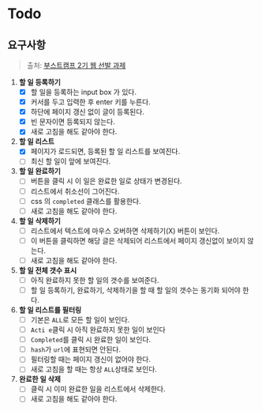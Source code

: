 # Todo

## 요구사항

> 출처: [부스트캠프 2기 웹 선발 과제](https://github.com/connect-boostcamp/todolist)

1. **할 일 등록하기**
    - [x] 할 일을 등록하는 input box 가 있다.
    - [x] 커서를 두고 입력한 후 enter 키를 누른다.
    - [x] 하단에 페이지 갱신 없이 글이 등록된다.
    - [x] 빈 문자이면 등록되지 않는다.
    - [x] 새로 고침을 해도 같아야 한다.
2. **할 일 리스트**
    - [x] 페이지가 로드되면, 등록된 할 일 리스트를 보여진다.
    - [ ] 최신 할 일이 앞에 보여진다.
3. **할 일 완료하기**
    - [ ] 버튼을 클릭 시 이 일은 완료한 일로 상태가 변경된다.
    - [ ] 리스트에서 취소선이 그어진다.
    - [ ] css 의 `completed` 클래스를 활용한다.
    - [ ] 새로 고침을 해도 같아야 한다.
4. **할 일 삭제하기**
    - [ ] 리스트에서 텍스트에 마우스 오버하면 삭제하기(X) 버튼이 보인다.
    - [ ] 이 버튼을 클릭하면 해당 글은 삭제되어 리스트에서 페이지 갱신없이 보이지 않는다.
    - [ ] 새로 고침을 해도 같아야 한다.
5. **할 일 전체 갯수 표시**
    - [ ] 아직 완료하지 못한 할 일의 갯수를 보여준다.
    - [ ] 할 일 등록하기, 완료하기, 삭제하기을 할 때 할 일의 갯수는 동기화 되어야 한다.
6. **할 일 리스트를 필터링**
    - [ ] 기본은 `ALL`로 모든 할 일이 보인다.
    - [ ] `Acti e`클릭 시 아직 완료하지 못한 일이 보인다
    - [ ] `Completed`를 클릭 시 완료한 일이 보인다.
    - [ ] `hash`가 `url`에 표현되면 안된다.
    - [ ] 필터링할 때는 페이지 갱신이 없어야 한다.
    - [ ] 새로 고침을 할 때는 항상 `ALL`상태로 보인다.
7. **완료한 일 삭제**
    - [ ] 클릭 시 이미 완료한 일을 리스트에서 삭제한다.
    - [ ] 새로 고침을 해도 같아야 한다.
